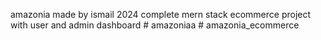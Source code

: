 amazonia made by ismail 2024
complete mern stack ecommerce project with user and admin dashboard
#   a m a z o n i a a  
 #   a m a z o n i a _ e c o m m e r c e  
 